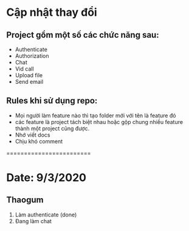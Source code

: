 # Cập nhật thay đổi 

## Project gồm một số các chức năng sau: 
- Authenticate 
- Authorization
- Chat
- Vid call
- Upload file
- Send email

## Rules khi sử dụng repo:

- Mọi người làm feature nào thì tạo folder mới với tên là feature đó
- các feature là project tách biệt nhau hoặc gộp chung nhiều feature thành một project cũng được.
- Nhớ viết docs 
- Chịu khó comment 

========================
# Date: 9/3/2020

## Thaogum
1. Làm authenticate (done)
2. Đang làm chat